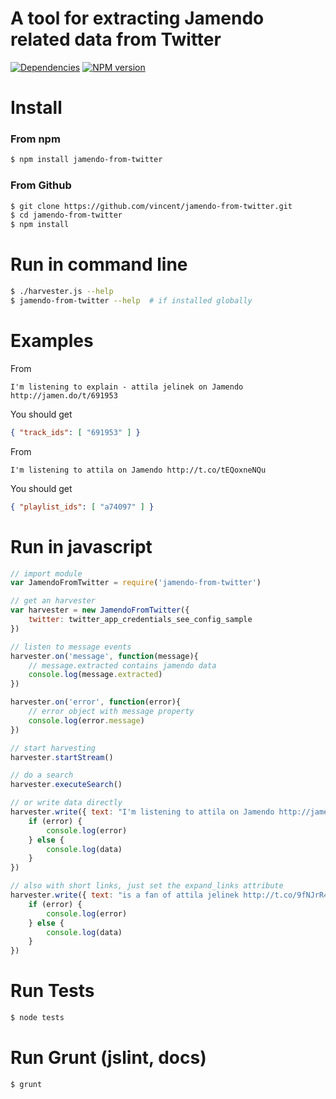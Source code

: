 # A tool for extracting Jamendo related data from Twitter

[![Dependencies](https://david-dm.org/vincent/jamendo-from-twitter.png)](https://david-dm.org/vincent/jamendo-from-twitter)
[![NPM version](https://badge.fury.io/js/jamendo-from-twitter.png)](http://badge.fury.io/js/jamendo-from-twitter)

# Install

### From npm
```bash
$ npm install jamendo-from-twitter
```

### From Github
```bash
$ git clone https://github.com/vincent/jamendo-from-twitter.git
$ cd jamendo-from-twitter
$ npm install
```

# Run in command line
```bash
$ ./harvester.js --help
$ jamendo-from-twitter --help  # if installed globally
```

# Examples
From 
```
I'm listening to explain - attila jelinek on Jamendo http://jamen.do/t/691953
```
You should get
```json
{ "track_ids": [ "691953" ] }
```

From 
```
I'm listening to attila on Jamendo http://t.co/tEQoxneNQu
```
You should get
```json
{ "playlist_ids": [ "a74097" ] }
```


# Run in javascript
```javascript
// import module
var JamendoFromTwitter = require('jamendo-from-twitter')

// get an harvester
var harvester = new JamendoFromTwitter({
	twitter: twitter_app_credentials_see_config_sample
})

// listen to message events
harvester.on('message', function(message){
	// message.extracted contains jamendo data
	console.log(message.extracted)
})

harvester.on('error', function(error){
	// error object with message property
	console.log(error.message)
})

// start harvesting
harvester.startStream()

// do a search
harvester.executeSearch()

// or write data directly
harvester.write({ text: "I'm listening to attila on Jamendo http://jamen.do/t/691953" }, function(error, data) {
	if (error) {
		console.log(error)
	} else {
		console.log(data)
	}
})

// also with short links, just set the expand_links attribute
harvester.write({ text: "is a fan of attila jelinek http://t.co/9fNJrR4pNI", expand_links: true }, function(error, data) {
	if (error) {
		console.log(error)
	} else {
		console.log(data)
	}
})


```

# Run Tests
```bash
$ node tests
```

# Run Grunt (jslint, docs)
```bash
$ grunt
```
